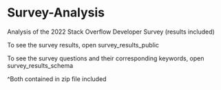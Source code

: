 # Survey-Analysis
Analysis of the 2022 Stack Overflow Developer Survey (results included) 




To see the survey results, open survey_results_public

To see the survey questions and their corresponding keywords, open survey_results_schema

^Both contained in zip file included
